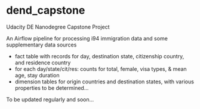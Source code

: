 # dend_capstone
Udacity DE Nanodegree Capstone Project

An Airflow pipeline for processing i94 immigration data and some supplementary data sources
- fact table with records for day, destination state, citizenship country, and residence country
- for each day/state/cit/res: counts for total, female, visa types, & mean age, stay duration
- dimension tables for origin countries and destination states, with various properties to be determined...

To be updated regularly and soon...
